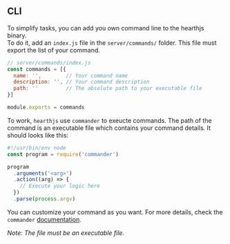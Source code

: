 ## CLI

To simplify tasks, you can add you own command line to the hearthjs binary.  
To do it, add an `index.js` file in the `server/commands/` folder. This file must export the list of your command.

```js
// server/commands/index.js
const commands = [{
  name: '',        // Your command name
  description: '', // Your command description
  path: ''         // The absolute path to your executable file
}]

module.exports = commands
```

To work, `hearthjs` use `commander` to exeucte commands. The path of the command is an executable file which contains your command details. It should looks like this:

```js
#!/usr/bin/env node
const program = require('commander')

program
  .arguments('<arg>')
  .action((arg) => {
    // Execute your logic here
  })
  .parse(process.argv)
```

You can customize your command as you want. For more details, check the `commander` [documentation](https://www.npmjs.com/package/commander).

*Note: The file must be an executable file.*
